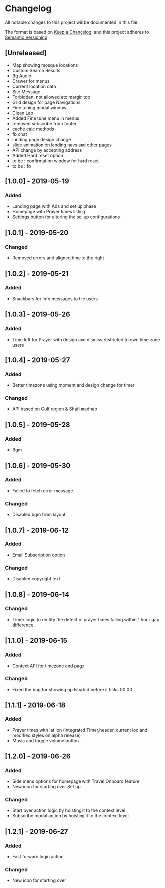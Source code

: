 # Changelog
All notable changes to this project will be documented in this file.

The format is based on [Keep a Changelog](https://keepachangelog.com/en/1.0.0/),
and this project adheres to [Semantic Versioning](https://semver.org/spec/v2.0.0.html).

## [Unreleased]

- Map showing mosque locations
- Custom Search Results
- Bg Audio 
- Drawer for menus
- Current location data
- Site Message
- Forbidden, not allowed etc margin top
- Grid design for page Navigations
- Fine tuning modal window
- Clean Lab
- Added Fine tune menu in menus
- removed subscribe from footer
- cache calc methods
- fb chat
- landing page design change
- slide animation on landing navs and other pages
- API change by accepting address
- Added Hard reset option
- to be : confirmation window for hard reset
- to be : fb


## [1.0.0] - 2019-05-19
### Added
- Landing page with Ads and set up phase
- Homepage with Prayer times listing
- Settings button for altering the set up configurations

## [1.0.1] - 2019-05-20
### Changed
- Removed errors and aligned time to the right

## [1.0.2] - 2019-05-21
### Added
- Snackbars for info messages to the users

## [1.0.3] - 2019-05-26
### Added
- Time left for Prayer with design and dismiss;restricted to own time zone users

## [1.0.4] - 2019-05-27
### Added
- Better timezone using moment and design change for timer

### Changed
- API based on Gulf region & Shafi madhab

## [1.0.5] - 2019-05-28
### Added
- Bgm

## [1.0.6] - 2019-05-30
### Added
- Failed to fetch error message.

### Changed
- Disabled bgm from layout

## [1.0.7] - 2019-06-12
### Added
- Email Subscription option

### Changed
- Disabled copyright text

## [1.0.8] - 2019-06-14
### Changed
- Timer logic to rectify the defect of prayer times falling within 1 hour gap difference.

## [1.1.0] - 2019-06-15
### Added
- Context API for timezone and page

### Changed
- Fixed the bug for showing up Isha kid before it ticks 00:00

## [1.1.1] - 2019-06-18
### Added
- Prayer times with lat lon (integrated Timer,header, current loc and modified styles on alpha release) 
- Music and toggle volume button

## [1.2.0] - 2019-06-26
### Added
- Side menu options for homepage with Travel Onboard feature
- New icon for starting over Set up 

### Changed
- Start over action logic by hoisting it to the context level
- Subscribe modal action by hoisting it to the context level


## [1.2.1] - 2019-06-27
### Added
- Fast forward login action

### Changed
- New icon for starting over



